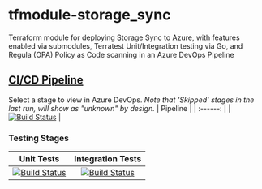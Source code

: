 # tfmodule-storage_sync
Terraform module for deploying Storage Sync to Azure, with features enabled via submodules, Terratest Unit/Integration testing via Go, and Regula (OPA) Policy as Code scanning in an Azure DevOps Pipeline
## [CI/CD Pipeline](https://dev.azure.com/wesleytrust/Terraform/_build?definitionId=70)
Select a stage to view in Azure DevOps. *Note that 'Skipped' stages in the last run, will show as "unknown" by design.*
| Pipeline |
| :------: |
|     [![Build Status](https://dev.azure.com/wesleytrust/Terraform/_apis/build/status/Modules/Deployments/tfmodule-storage_sync?branchName=main)](https://dev.azure.com/wesleytrust/Terraform/_build/latest?definitionId=70&branchName=main)     |
### Testing Stages
| Unit Tests | Integration Tests |
| :--------: | :---------------: |
|     [![Build Status](https://dev.azure.com/wesleytrust/Terraform/_apis/build/status/Modules/Deployments/tfmodule-storage_sync?repoName=wesley-trust%2Ftfmodule-storage_sync&branchName=main&stageName=Unit)](https://dev.azure.com/wesleytrust/Terraform/_build/latest?definitionId=70&repoName=wesley-trust%2Ftfmodule-storage_sync&branchName=main)       |       [![Build Status](https://dev.azure.com/wesleytrust/Terraform/_apis/build/status/Modules/Deployments/tfmodule-storage_sync?repoName=wesley-trust%2Ftfmodule-storage_sync&branchName=main&stageName=Integration)](https://dev.azure.com/wesleytrust/Terraform/_build/latest?definitionId=70&repoName=wesley-trust%2Ftfmodule-storage_sync&branchName=main)            |